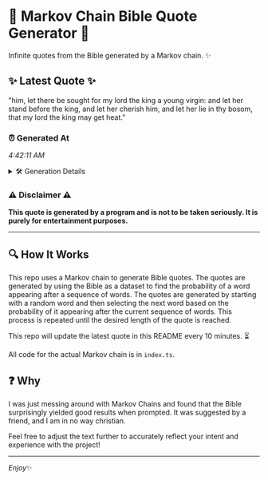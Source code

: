 # 📖 Markov Chain Bible Quote Generator 📖

Infinite quotes from the Bible generated by a Markov chain. ✨

## ✨ Latest Quote ✨
"him, let there be sought for my lord the king a young virgin: and let her stand before the king, and let her cherish him, and let her lie in thy bosom, that my lord the king may get heat."

### ⏰ Generated At
*4:42:11 AM*

<details>
    <summary>🛠️ Generation Details</summary>
    <p>
        <strong>🌱 Seed:</strong> him,<br>
        <strong>🔄 Iterations:</strong> 39<br>
        <strong>📜 Context History:</strong><br>[ him, ]: let<br>[ him,, let ]: there<br>[ him,, let, there ]: be<br>[ him,, let, there, be ]: sought<br>[ him,, let, there, be, sought ]: for<br>[ him,, let, there, be, sought, for ]: my<br>[ let, there, be, sought, for, my ]: lord<br>[ there, be, sought, for, my, lord ]: the<br>[ be, sought, for, my, lord, the ]: king<br>[ sought, for, my, lord, the, king ]: a<br>[ for, my, lord, the, king, a ]: young<br>[ my, lord, the, king, a, young ]: virgin:<br>[ lord, the, king, a, young, virgin: ]: and<br>[ the, king, a, young, virgin:, and ]: let<br>[ king, a, young, virgin:, and, let ]: her<br>[ a, young, virgin:, and, let, her ]: stand<br>[ young, virgin:, and, let, her, stand ]: before<br>[ virgin:, and, let, her, stand, before ]: the<br>[ and, let, her, stand, before, the ]: king,<br>[ let, her, stand, before, the, king, ]: and<br>[ her, stand, before, the, king,, and ]: let<br>[ stand, before, the, king,, and, let ]: her<br>[ before, the, king,, and, let, her ]: cherish<br>[ the, king,, and, let, her, cherish ]: him,<br>[ king,, and, let, her, cherish, him, ]: and<br>[ and, let, her, cherish, him,, and ]: let<br>[ let, her, cherish, him,, and, let ]: her<br>[ her, cherish, him,, and, let, her ]: lie<br>[ cherish, him,, and, let, her, lie ]: in<br>[ him,, and, let, her, lie, in ]: thy<br>[ and, let, her, lie, in, thy ]: bosom,<br>[ let, her, lie, in, thy, bosom, ]: that<br>[ her, lie, in, thy, bosom,, that ]: my<br>[ lie, in, thy, bosom,, that, my ]: lord<br>[ in, thy, bosom,, that, my, lord ]: the<br>[ thy, bosom,, that, my, lord, the ]: king<br>[ bosom,, that, my, lord, the, king ]: may<br>[ that, my, lord, the, king, may ]: get<br>[ my, lord, the, king, may, get ]: heat.<br>
    </p>
</details>

### ⚠️ Disclaimer ⚠️
**This quote is generated by a program and is not to be taken seriously. It is purely for entertainment purposes.**

---

## 🔍 How It Works

This repo uses a Markov chain to generate Bible quotes. The quotes are generated by using the Bible as a dataset to find the probability of a word appearing after a sequence of words. The quotes are generated by starting with a random word and then selecting the next word based on the probability of it appearing after the current sequence of words. This process is repeated until the desired length of the quote is reached.

This repo will update the latest quote in this README every 10 minutes. ⏳

All code for the actual Markov chain is in `index.ts`.

## ❓ Why

I was just messing around with Markov Chains and found that the Bible surprisingly yielded good results when prompted. 
It was suggested by a friend, and I am in no way christian.

Feel free to adjust the text further to accurately reflect your intent and experience with the project!

---

*Enjoy*✨
